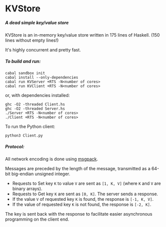 KVStore
=======

##### A dead simple key/value store

KVStore is an in-memory key/value store written in 175 lines of Haskell. (150 lines without empty lines!)

It's highly concurrent and pretty fast.

##### To build and run:

    cabal sandbox init
    cabal install --only-dependencies
    cabal run KVServer +RTS -N<number of cores>
    cabal run KVClient +RTS -N<number of cores>

or, with dependencies installed:

    ghc -O2 -threaded Client.hs
    ghc -O2 -threaded Server.hs
    ./Server +RTS -N<number of cores>
    ./Client +RTS -N<number of cores>

To run the Python client:

    python3 Client.py

##### Protocol:

All network encoding is done using [msgpack](http://msgpack.org).

Messages are preceded by the length of the message, transmitted as a 
64-bit big-endian unsigned integer.

- Requests to Set key `K` to value `V` are sent as `[1, K, V]` 
(where `K` and `V` are binary arrays). 
- Requests to Get key `K` are sent as `[0, K]`. The server sends a response.
- If the value `V` of requested key `K` is found, the response is `[-1, K, V]`.
- If the value of requested key `K` is not found, the response is `[-2, K]`.

The key is sent back with the response to facilitate easier asynchronous
programming on the client end.
